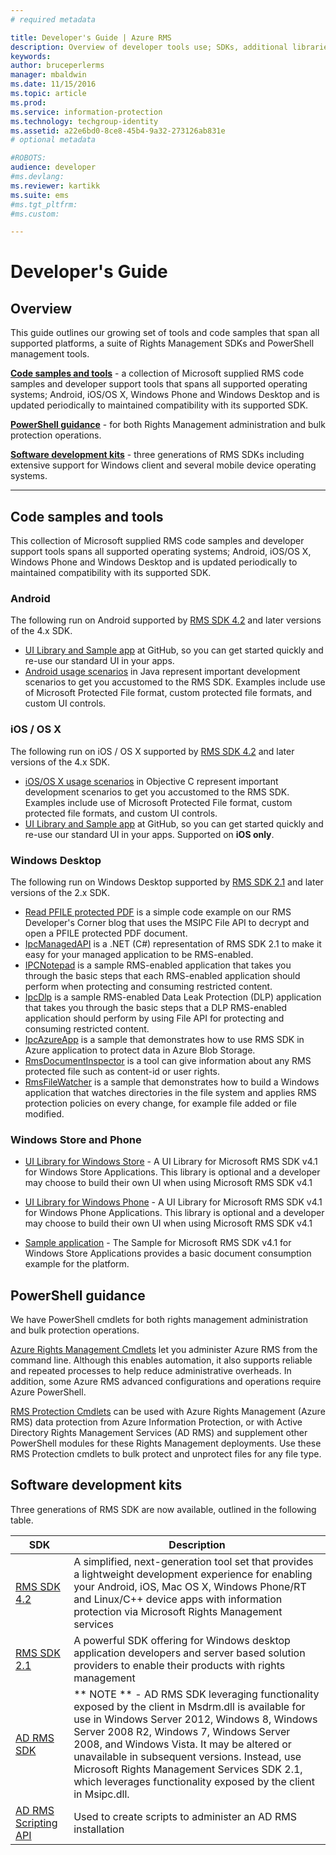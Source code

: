 ```yaml
---
# required metadata

title: Developer's Guide | Azure RMS
description: Overview of developer tools use; SDKs, additional libraries, and code examples.
keywords:
author: bruceperlerms
manager: mbaldwin
ms.date: 11/15/2016
ms.topic: article
ms.prod:
ms.service: information-protection
ms.technology: techgroup-identity
ms.assetid: a22e6bd0-8ce8-45b4-9a32-273126ab831e
# optional metadata

#ROBOTS:
audience: developer
#ms.devlang:
ms.reviewer: kartikk
ms.suite: ems
#ms.tgt_pltfrm:
#ms.custom:

---
```


# Developer's Guide

## Overview ##
This guide outlines our growing set of tools and code samples that span all supported platforms, a suite of Rights Management SDKs and PowerShell management  tools.

[**Code samples and tools**](#code-samples-and-tools) - a collection of Microsoft supplied RMS code samples and developer support tools that spans all supported operating systems; Android, iOS/OS X, Windows Phone and Windows Desktop and is updated periodically to maintained compatibility with its supported SDK.

[**PowerShell guidance**](#powershell-guidance) - for both Rights Management administration and bulk protection operations.

[**Software development kits**](#software-development-kits) - three generations of RMS SDKs including extensive support for Windows client and several mobile device operating systems.


---

## Code samples and tools

This collection of Microsoft supplied RMS code samples and developer support tools spans all supported operating systems; Android, iOS/OS X, Windows Phone and Windows Desktop and is updated periodically to maintained compatibility with its supported SDK.

### Android

The following run on Android supported by [RMS SDK 4.2](active-directory-rights-management-services-multi-platform-thin-client-sdk-portal.md) and later versions of the 4.x SDK.

- [UI Library and Sample app](https://github.com/AzureAD/rms-sdk-ui-for-android) at GitHub, so you can get started quickly and re-use our standard UI in your apps.
- [Android usage scenarios](https://msdn.microsoft.com/en-us/library/dn758246(v=vs.85).aspx) in Java represent important development scenarios to get you accustomed to the RMS SDK. Examples include use of Microsoft Protected File format, custom protected file formats, and custom UI controls.

### iOS / OS X

The following run on iOS / OS X supported by [RMS SDK 4.2](active-directory-rights-management-services-multi-platform-thin-client-sdk-portal.md) and later versions of the 4.x SDK.

- [iOS/OS X usage scenarios](https://msdn.microsoft.com/en-us/library/dn758307(v=vs.85).aspx) in Objective C  represent important development scenarios to get you accustomed to the RMS SDK. Examples include use of Microsoft Protected File format, custom protected file formats, and custom UI controls.
- [UI Library and Sample app](https://github.com/AzureAD/rms-sdk-ui-for-ios) at GitHub, so you can get started quickly and re-use our standard UI in your apps. Supported on **iOS only**.

### Windows Desktop

The following run on Windows Desktop supported by [RMS SDK 2.1](microsoft-information-protection-and-control-client-portal.md) and later versions of the 2.x SDK.

- [Read PFILE protected PDF](https://blogs.msdn.microsoft.com/rms/2015/11/09/reading-a-pfile-protected-pdf/) is a simple code example on our RMS Developer's Corner blog that uses the MSIPC File API to decrypt and open a PFILE protected PDF document.
- [IpcManagedAPI](https://github.com/Azure-Samples/active-directory-dotnet-rms) is a .NET (C#) representation of RMS SDK 2.1 to make it easy for your managed application to be RMS-enabled.
- [IPCNotepad](https://code.msdn.microsoft.com/ipcnotepad-sample-f67dae80) is a sample RMS-enabled application that takes you through the basic steps that each RMS-enabled application should perform when protecting and consuming restricted content.
- [IpcDlp](https://github.com/Azure-Samples/active-directory-dotnet-rms) is a sample RMS-enabled Data Leak Protection (DLP) application that takes you through the basic steps that a DLP RMS-enabled application should perform by using File API for protecting and consuming restricted content.
- [IpcAzureApp](https://github.com/Azure-Samples/active-directory-dotnet-rms) is a sample that demonstrates how to use RMS SDK in Azure application to protect data in Azure Blob Storage.
- [RmsDocumentInspector](https://github.com/Azure-Samples/active-directory-dotnet-rms) is a tool can give information about any RMS protected file such as content-id or user rights.
- [RmsFileWatcher](https://github.com/Azure-Samples/active-directory-dotnet-rms) is a sample that demonstrates how to build a Windows application that watches directories in the file system and applies RMS protection policies on every change, for example file added or file modified.

### Windows Store and Phone

- [UI Library for Windows Store](https://github.com/AzureAD/rms-sdk-ui-for-windowsstore) - A UI Library for Microsoft RMS SDK v4.1 for Windows Store Applications. This library is optional and a developer may choose to build their own UI when using Microsoft RMS SDK v4.1

- [UI Library for Windows Phone](https://github.com/AzureAD/rms-sdk-ui-for-winphone) - A UI Library for Microsoft RMS SDK v4.1 for Windows Phone Applications. This library is optional and a developer may choose to build their own UI when using Microsoft RMS SDK v4.1

- [Sample application](https://github.com/Azure-Samples/active-directory-dotnet-rms-windowsstore) - The Sample for Microsoft RMS SDK v4.1 for Windows Store Applications provides a basic document consumption example for the platform.

## PowerShell guidance
We have PowerShell cmdlets for both rights management administration and bulk protection operations.

[Azure Rights Management Cmdlets](https://msdn.microsoft.com/library/azure/dn629398.aspx) let you administer Azure RMS from the command line. Although this enables automation, it also supports reliable and repeated processes to help reduce administrative overheads. In addition, some Azure RMS advanced configurations and operations require Azure PowerShell.

[RMS Protection Cmdlets](https://msdn.microsoft.com/library/azure/mt433195.aspx) can be used with Azure Rights Management (Azure RMS) data protection from Azure Information Protection, or with Active Directory Rights Management Services (AD RMS) and supplement other PowerShell modules for these Rights Management deployments. Use these RMS Protection cmdlets to bulk protect and unprotect files for any file type.

## Software development kits


Three generations of RMS SDK are now available, outlined in the following table.

| SDK | Description |
|------|---------|
| [RMS SDK 4.2](active-directory-rights-management-services-multi-platform-thin-client-sdk-portal.md) | A simplified, next-generation tool set that provides a lightweight development experience for enabling your Android, iOS, Mac OS X, Windows Phone/RT and Linux/C++ device apps with information protection via Microsoft Rights Management services |
| [RMS SDK 2.1](microsoft-information-protection-and-control-client-portal.md) | A powerful SDK offering for Windows desktop application developers and server based solution providers to enable their products with rights management|
|[AD RMS SDK](https://msdn.microsoft.com/library/cc530379.aspx)|** NOTE ** - AD RMS SDK leveraging functionality exposed by the client in Msdrm.dll is available for use in Windows Server 2012, Windows 8, Windows Server 2008 R2, Windows 7, Windows Server 2008, and Windows Vista. It may be altered or unavailable in subsequent versions. Instead, use Microsoft Rights Management Services SDK 2.1, which leverages functionality exposed by the client in Msipc.dll.|
|[AD RMS Scripting API](https://msdn.microsoft.com/en-us/library/bb968797.aspx)| Used to create scripts to administer an AD RMS installation|
